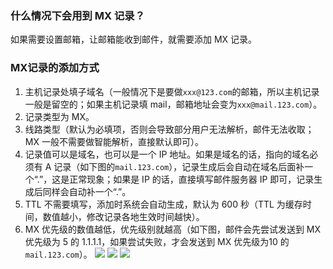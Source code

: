 ### 什么情况下会用到 MX 记录？
如果需要设置邮箱，让邮箱能收到邮件，就需要添加 MX 记录。
### MX记录的添加方式
1. 主机记录处填子域名（一般情况下是要做`xxx@123.com`的邮箱，所以主机记录一般是留空的；如果主机记录填 mail，邮箱地址会变为`xxx@mail.123.com`）。
2. 记录类型为 MX。
3. 线路类型（默认为必填项，否则会导致部分用户无法解析，邮件无法收取；MX 一般不需要做智能解析，直接默认即可）。
4. 记录值可以是域名，也可以是一个 IP 地址。如果是域名的话，指向的域名必须有 A 记录（如下图的`mail.123.com`），记录生成后会自动在域名后面补一个“.”，这是正常现象；如果是 IP 的话，直接填写邮件服务器 IP 即可，记录生成后同样会自动补一个“.”。
5. TTL 不需要填写，添加时系统会自动生成，默认为 600 秒（TTL 为缓存时间，数值越小，修改记录各地生效时间越快）。
6. MX 优先级的数值越低，优先级别就越高（如下图，邮件会先尝试发送到 MX 优先级为 5 的 1.1.1.1，如果尝试失败，才会发送到 MX 优先级为10 的`mail.123.com`）。
![](http://imgcache.tce.fsphere.cn/image/mc.qcloudimg.com/static/img/db9bb92dc335c2a23c51c31f132d522f/image.png)
![](http://imgcache.tce.fsphere.cn/image/mc.qcloudimg.com/static/img/fc0f0d8798999188d2aeabfea71d7fbd/image.png)
![](http://imgcache.tce.fsphere.cn/image/mc.qcloudimg.com/static/img/69782527860e469c637c62fdedf378a7/image.png)
